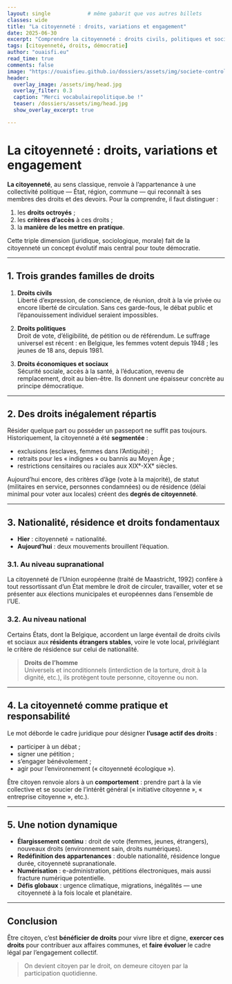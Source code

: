 ```yaml
---
layout: single            # même gabarit que vos autres billets
classes: wide
title: "La citoyenneté : droits, variations et engagement"
date: 2025-06-30
excerpt: "Comprendre la citoyenneté : droits civils, politiques et sociaux, critères d’accès et engagement actif."
tags: [citoyenneté, droits, démocratie]
author: "ouaisfi.eu"
read_time: true
comments: false
image: "https://ouaisfieu.github.io/dossiers/assets/img/societe-controle-frictions.jpg"
header:
  overlay_image: /assets/img/head.jpg
  overlay_filter: 0.3
  caption: "Merci vocabulairepolitique.be !"
  teaser: /dossiers/assets/img/head.jpg
  show_overlay_excerpt: true

---
```


# La citoyenneté : droits, variations et engagement

**La citoyenneté**, au sens classique, renvoie à l’appartenance à une collectivité politique — État, région, commune — qui reconnaît à ses membres des droits et des devoirs. Pour la comprendre, il faut distinguer :

1. les **droits octroyés** ;
2. les **critères d’accès** à ces droits ;
3. la **manière de les mettre en pratique**.

Cette triple dimension (juridique, sociologique, morale) fait de la citoyenneté un concept évolutif mais central pour toute démocratie.

---

## 1. Trois grandes familles de droits

1. **Droits civils**  
   Liberté d’expression, de conscience, de réunion, droit à la vie privée ou encore liberté de circulation. Sans ces garde-fous, le débat public et l’épanouissement individuel seraient impossibles.

2. **Droits politiques**  
   Droit de vote, d’éligibilité, de pétition ou de référendum. Le suffrage universel est récent : en Belgique, les femmes votent depuis 1948 ; les jeunes de 18 ans, depuis 1981.

3. **Droits économiques et sociaux**  
   Sécurité sociale, accès à la santé, à l’éducation, revenu de remplacement, droit au bien-être. Ils donnent une épaisseur concrète au principe démocratique.

---

## 2. Des droits inégalement répartis

Résider quelque part ou posséder un passeport ne suffit pas toujours. Historiquement, la citoyenneté a été **segmentée** :

- exclusions (esclaves, femmes dans l’Antiquité) ;
- retraits pour les « indignes » ou bannis au Moyen Âge ;
- restrictions censitaires ou raciales aux XIXᵉ-XXᵉ siècles.

Aujourd’hui encore, des critères d’âge (vote à la majorité), de statut (militaires en service, personnes condamnées) ou de résidence (délai minimal pour voter aux locales) créent des **degrés de citoyenneté**.

---

## 3. Nationalité, résidence et droits fondamentaux

- **Hier** : citoyenneté = nationalité.  
- **Aujourd’hui** : deux mouvements brouillent l’équation.

### 3.1. Au niveau supranational

La citoyenneté de l’Union européenne (traité de Maastricht, 1992) confère à tout ressortissant d’un État membre le droit de circuler, travailler, voter et se présenter aux élections municipales et européennes dans l’ensemble de l’UE.

### 3.2. Au niveau national

Certains États, dont la Belgique, accordent un large éventail de droits civils et sociaux aux **résidents étrangers stables**, voire le vote local, privilégiant le critère de résidence sur celui de nationalité.

> **Droits de l’homme**  
> Universels et inconditionnels (interdiction de la torture, droit à la dignité, etc.), ils protègent toute personne, citoyenne ou non.

---

## 4. La citoyenneté comme pratique et responsabilité

Le mot déborde le cadre juridique pour désigner **l’usage actif des droits** :

- participer à un débat ;
- signer une pétition ;
- s’engager bénévolement ;
- agir pour l’environnement (« citoyenneté écologique »).

Être citoyen renvoie alors à un **comportement** : prendre part à la vie collective et se soucier de l’intérêt général (« initiative citoyenne », « entreprise citoyenne », etc.).

---

## 5. Une notion dynamique

- **Élargissement continu** : droit de vote (femmes, jeunes, étrangers), nouveaux droits (environnement sain, droits numériques).  
- **Redéfinition des appartenances** : double nationalité, résidence longue durée, citoyenneté supranationale.  
- **Numérisation** : e-administration, pétitions électroniques, mais aussi fracture numérique potentielle.  
- **Défis globaux** : urgence climatique, migrations, inégalités — une citoyenneté à la fois locale et planétaire.

---

## Conclusion

Être citoyen, c’est **bénéficier de droits** pour vivre libre et digne, **exercer ces droits** pour contribuer aux affaires communes, et **faire évoluer** le cadre légal par l’engagement collectif.

> On devient citoyen par le droit, on demeure citoyen par la participation quotidienne.
